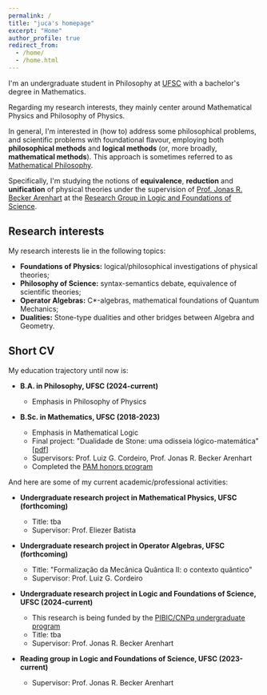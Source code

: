 ```yaml
---
permalink: /
title: "juca's homepage"
excerpt: "Home"
author_profile: true
redirect_from: 
  - /home/
  - /home.html
---
```


I'm an undergraduate student in Philosophy at [UFSC](https://ufsc.br/) with a bachelor's degree in Mathematics. 

Regarding my research interests, they mainly center around Mathematical Physics and Philosophy of Physics. 

In general, I'm interested in (how to) address some philosophical problems, and scientific problems with foundational flavour, employing both **philosophical methods** and **logical methods** (or, more broadly, **mathematical methods**). This approach is sometimes referred to as [Mathematical Philosophy](https://onlinelibrary.wiley.com/doi/10.1111/meta.12029).

Specifically, I'm studying the notions of **equivalence**, **reduction** and **unification** of physical theories under the supervision of [Prof. Jonas R. Becker Arenhart](https://scholar.google.com/citations?user=INalU8cAAAAJ&hl=pt-BR) at the [Research Group in Logic and Foundations of Science](https://sites.google.com/view/logicandfoundationsofscience/home?authuser=0).

## Research interests

My research interests lie in the following topics:

* **Foundations of Physics:** logical/philosophical investigations of physical theories;
* **Philosophy of Science:** syntax-semantics debate, equivalence of scientific theories;
* **Operator Algebras:** C*-algebras, mathematical foundations of Quantum Mechanics;
* **Dualities:** Stone-type dualities and other bridges between Algebra and Geometry.

## Short CV

My education trajectory until now is:

* **B.A. in Philosophy, UFSC (2024-current)**
  * Emphasis in Philosophy of Physics

* **B.Sc. in Mathematics, UFSC (2018-2023)**
  * Emphasis in Mathematical Logic
  * Final project: "Dualidade de Stone: uma odisseia lógico-matemática" [[pdf](https://repositorio.ufsc.br/bitstream/handle/123456789/255148/tcc_julio%20candido%20veloso%20barczyszyn.pdf?sequence=1&isAllowed=y)]
  * Supervisors: Prof. Luiz G. Cordeiro, Prof. Jonas R. Becker Arenhart
  * Completed the [PAM honors program](http://pam.mtm.ufsc.br/)

And here are some of my current academic/professional activities:

* **Undergraduate research project in Mathematical Physics, UFSC (forthcoming)**
  * Title: tba
  * Supervisor: Prof. Eliezer Batista

* **Undergraduate research project in Operator Algebras, UFSC (forthcoming)**
  * Title: "Formalização da Mecânica Quântica II: o contexto quântico"
  * Supervisor: Prof. Luiz G. Cordeiro

* **Undergraduate research project in Logic and Foundations of Science, UFSC (2024-current)**
  * This research is being funded by the [PIBIC/CNPq undergraduate program](http://pibic.propesq.ufsc.br/)
  * Title: tba
  * Supervisor: Prof. Jonas R. Becker Arenhart
 
* **Reading group in Logic and Foundations of Science, UFSC (2023-current)**
  * Supervisor: Prof. Jonas R. Becker Arenhart
